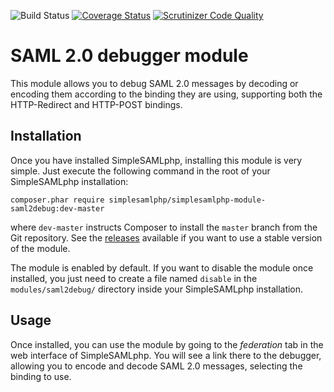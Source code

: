 ![Build Status](https://github.com/simplesamlphp/simplesamlphp-module-saml2debug/workflows/CI/badge.svg?branch=master)
[![Coverage Status](https://codecov.io/gh/simplesamlphp/simplesamlphp-module-saml2debug/branch/master/graph/badge.svg)](https://codecov.io/gh/simplesamlphp/simplesamlphp-module-saml2debug)
[![Scrutinizer Code Quality](https://scrutinizer-ci.com/g/simplesamlphp/simplesamlphp-module-saml2debug/badges/quality-score.png?b=master)](https://scrutinizer-ci.com/g/simplesamlphp/simplesamlphp-module-saml2debug/?branch=master)

SAML 2.0 debugger module
========================

This module allows you to debug SAML 2.0 messages by decoding or encoding them according to the binding they are using,
supporting both the HTTP-Redirect and HTTP-POST bindings.

Installation
------------

Once you have installed SimpleSAMLphp, installing this module is very simple. Just execute the following
command in the root of your SimpleSAMLphp installation:

```
composer.phar require simplesamlphp/simplesamlphp-module-saml2debug:dev-master
```

where `dev-master` instructs Composer to install the `master` branch from the Git repository. See the
[releases](https://github.com/simplesamlphp/simplesamlphp-module-saml2debug/releases) available if you
want to use a stable version of the module.

The module is enabled by default. If you want to disable the module once installed, you just need to create a file named
`disable` in the `modules/saml2debug/` directory inside your SimpleSAMLphp installation.

Usage
-----

Once installed, you can use the module by going to the *federation* tab in the web interface of SimpleSAMLphp. You will
see a link there to the debugger, allowing you to encode and decode SAML 2.0 messages, selecting the binding to use.
